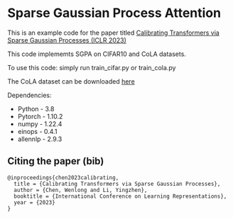 # Sparse Gaussian Process Attention
This is an example code for the paper titled [Calibrating Transformers via Sparse Gaussian Processes (ICLR 2023)](https://openreview.net/pdf?id=jPVAFXHlbL)

This code implememts SGPA on CIFAR10 and CoLA datasets.

To use this code: simply run train_cifar.py or train_cola.py

The CoLA dataset can be downloaded [here](https://nyu-mll.github.io/CoLA/)

Dependencies:
- Python - 3.8
- Pytorch - 1.10.2
- numpy - 1.22.4
- einops - 0.4.1
- allennlp - 2.9.3

## Citing the paper (bib)
```
@inproceedings{chen2023calibrating,
  title = {Calibrating Transformers via Sparse Gaussian Processes},
  author = {Chen, Wenlong and Li, Yingzhen},
  booktitle = {International Conference on Learning Representations},
  year = {2023}
}
```
